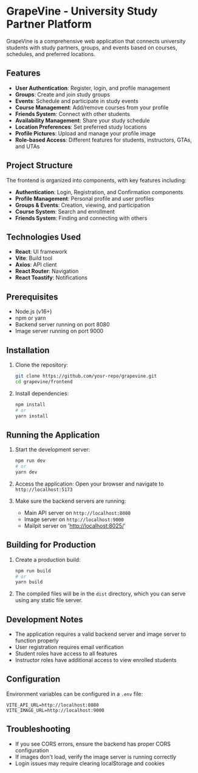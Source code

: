 # GrapeVine - University Study Partner Platform

GrapeVine is a comprehensive web application that connects university students with study partners, groups, and events based on courses, schedules, and preferred locations.

## Features

- **User Authentication**: Register, login, and profile management
- **Groups**: Create and join study groups
- **Events**: Schedule and participate in study events
- **Course Management**: Add/remove courses from your profile
- **Friends System**: Connect with other students
- **Availability Management**: Share your study schedule
- **Location Preferences**: Set preferred study locations
- **Profile Pictures**: Upload and manage your profile image
- **Role-based Access**: Different features for students, instructors, GTAs, and UTAs

## Project Structure

The frontend is organized into components, with key features including:

- **Authentication**: Login, Registration, and Confirmation components
- **Profile Management**: Personal profile and user profiles
- **Groups & Events**: Creation, viewing, and participation
- **Course System**: Search and enrollment
- **Friends System**: Finding and connecting with others

## Technologies Used

- **React**: UI framework
- **Vite**: Build tool
- **Axios**: API client
- **React Router**: Navigation
- **React Toastify**: Notifications

## Prerequisites

- Node.js (v16+)
- npm or yarn
- Backend server running on port 8080
- Image server running on port 9000

## Installation

1. Clone the repository:

   ```bash
   git clone https://github.com/your-repo/grapevine.git
   cd grapevine/frontend
   ```

2. Install dependencies:

   ```bash
   npm install
   # or
   yarn install
   ```

## Running the Application

1. Start the development server:

   ```bash
   npm run dev
   # or
   yarn dev
   ```

2. Access the application:
   Open your browser and navigate to `http://localhost:5173`

3. Make sure the backend servers are running:
   - Main API server on `http://localhost:8080`
   - Image server on `http://localhost:9000`
   - Mailpit server on '<http://localhost:8025/>'

## Building for Production

1. Create a production build:

   ```bash
   npm run build
   # or
   yarn build
   ```

2. The compiled files will be in the `dist` directory, which you can serve using any static file server.

## Development Notes

- The application requires a valid backend server and image server to function properly
- User registration requires email verification
- Student roles have access to all features
- Instructor roles have additional access to view enrolled students

## Configuration

Environment variables can be configured in a `.env` file:

``` JavaScipt
VITE_API_URL=http://localhost:8080
VITE_IMAGE_URL=http://localhost:9000
```

## Troubleshooting

- If you see CORS errors, ensure the backend has proper CORS configuration
- If images don't load, verify the image server is running correctly
- Login issues may require clearing localStorage and cookies
